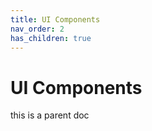 ```yaml
---
title: UI Components
nav_order: 2
has_children: true
---
```


# UI Components

this is a parent doc
